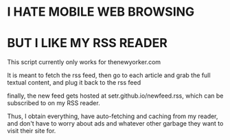 # I HATE MOBILE WEB BROWSING
# BUT I LIKE MY RSS READER

This script currently only works for thenewyorker.com

It is meant to fetch the rss feed, then go to each article and grab the full textual content, and plug it back to the rss feed

finally, the new feed gets hosted at setr.github.io/newfeed.rss, which can be subscribed to on my RSS reader.

Thus, I obtain everything, have auto-fetching and caching from my reader, and don't have to worry about ads and whatever other garbage they want to visit their site for.
